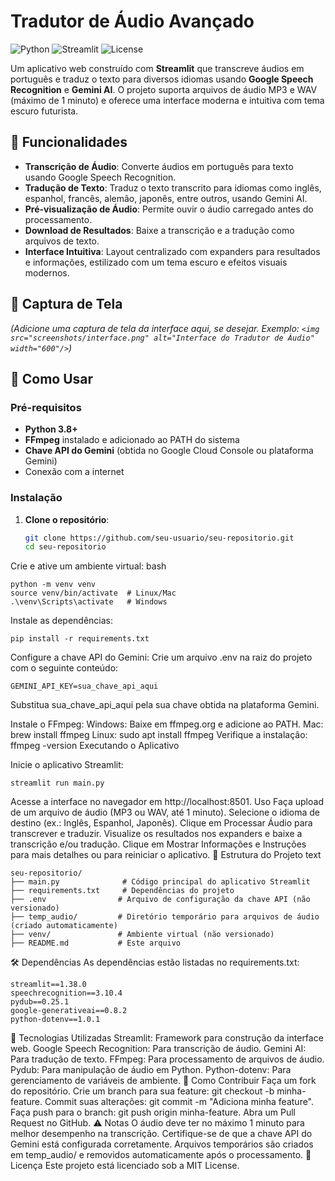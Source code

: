# Tradutor de Áudio Avançado

![Python](https://img.shields.io/badge/Python-3.8+-blue.svg)
![Streamlit](https://img.shields.io/badge/Streamlit-1.38.0-red.svg)
![License](https://img.shields.io/badge/License-MIT-green.svg)

Um aplicativo web construído com **Streamlit** que transcreve áudios em português e traduz o texto para diversos idiomas usando **Google Speech Recognition** e **Gemini AI**. O projeto suporta arquivos de áudio MP3 e WAV (máximo de 1 minuto) e oferece uma interface moderna e intuitiva com tema escuro futurista.

## 🎯 Funcionalidades
- **Transcrição de Áudio**: Converte áudios em português para texto usando Google Speech Recognition.
- **Tradução de Texto**: Traduz o texto transcrito para idiomas como inglês, espanhol, francês, alemão, japonês, entre outros, usando Gemini AI.
- **Pré-visualização de Áudio**: Permite ouvir o áudio carregado antes do processamento.
- **Download de Resultados**: Baixe a transcrição e a tradução como arquivos de texto.
- **Interface Intuitiva**: Layout centralizado com expanders para resultados e informações, estilizado com um tema escuro e efeitos visuais modernos.

## 📸 Captura de Tela
*(Adicione uma captura de tela da interface aqui, se desejar. Exemplo: `<img src="screenshots/interface.png" alt="Interface do Tradutor de Áudio" width="600"/>`)*

## 🚀 Como Usar

### Pré-requisitos
- **Python 3.8+**
- **FFmpeg** instalado e adicionado ao PATH do sistema
- **Chave API do Gemini** (obtida no Google Cloud Console ou plataforma Gemini)
- Conexão com a internet

### Instalação
1. **Clone o repositório**:
   ```bash
   git clone https://github.com/seu-usuario/seu-repositorio.git
   cd seu-repositorio
Crie e ative um ambiente virtual:
bash
```
python -m venv venv
source venv/bin/activate  # Linux/Mac
.\venv\Scripts\activate   # Windows
```
Instale as dependências:
```
pip install -r requirements.txt
```
Configure a chave API do Gemini:
Crie um arquivo .env na raiz do projeto com o seguinte conteúdo:
```
GEMINI_API_KEY=sua_chave_api_aqui
```
Substitua sua_chave_api_aqui pela sua chave obtida na plataforma Gemini.

Instale o FFmpeg:
Windows: Baixe em ffmpeg.org e adicione ao PATH.
Mac: brew install ffmpeg
Linux: sudo apt install ffmpeg
Verifique a instalação: ffmpeg -version
Executando o Aplicativo

Inicie o aplicativo Streamlit:
```
streamlit run main.py
```
Acesse a interface no navegador em http://localhost:8501.
Uso
Faça upload de um arquivo de áudio (MP3 ou WAV, até 1 minuto).
Selecione o idioma de destino (ex.: Inglês, Espanhol, Japonês).
Clique em Processar Áudio para transcrever e traduzir.
Visualize os resultados nos expanders e baixe a transcrição e/ou tradução.
Clique em Mostrar Informações e Instruções para mais detalhes ou para reiniciar o aplicativo.
📂 Estrutura do Projeto
text

```
seu-repositorio/
├── main.py              # Código principal do aplicativo Streamlit
├── requirements.txt     # Dependências do projeto
├── .env                # Arquivo de configuração da chave API (não versionado)
├── temp_audio/         # Diretório temporário para arquivos de áudio (criado automaticamente)
├── venv/               # Ambiente virtual (não versionado)
├── README.md           # Este arquivo
```
🛠️ Dependências
As dependências estão listadas no requirements.txt:
```
streamlit==1.38.0
speechrecognition==3.10.4
pydub==0.25.1
google-generativeai==0.8.2
python-dotenv==1.0.1
```
🔧 Tecnologias Utilizadas
Streamlit: Framework para construção da interface web.
Google Speech Recognition: Para transcrição de áudio.
Gemini AI: Para tradução de texto.
FFmpeg: Para processamento de arquivos de áudio.
Pydub: Para manipulação de áudio em Python.
Python-dotenv: Para gerenciamento de variáveis de ambiente.
🤝 Como Contribuir
Faça um fork do repositório.
Crie um branch para sua feature: git checkout -b minha-feature.
Commit suas alterações: git commit -m "Adiciona minha feature".
Faça push para o branch: git push origin minha-feature.
Abra um Pull Request no GitHub.
⚠️ Notas
O áudio deve ter no máximo 1 minuto para melhor desempenho na transcrição.
Certifique-se de que a chave API do Gemini está configurada corretamente.
Arquivos temporários são criados em temp_audio/ e removidos automaticamente após o processamento.
📜 Licença
Este projeto está licenciado sob a MIT License.
